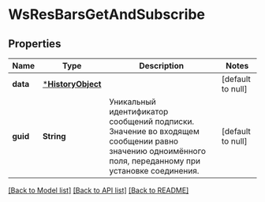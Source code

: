 # WsResBarsGetAndSubscribe

## Properties
Name | Type | Description | Notes
------------ | ------------- | ------------- | -------------
**data** | [***HistoryObject**](history_object.md) |  | [default to null]
**guid** | **String** | Уникальный идентификатор сообщений подписки. Значение во входящем сообщении равно значению одноимённого поля, переданному при установке соединения. | [default to null]

[[Back to Model list]](../README.md#documentation-for-models) [[Back to API list]](../README.md#documentation-for-api-endpoints) [[Back to README]](../README.md)

